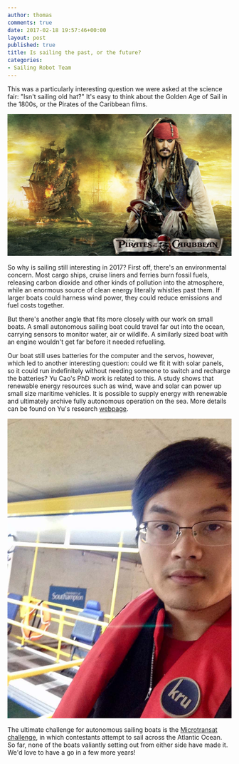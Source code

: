 ```yaml
---
author: thomas
comments: true
date: 2017-02-18 19:57:46+00:00
layout: post
published: true
title: Is sailing the past, or the future?
categories:
- Sailing Robot Team
---
```


This was a particularly interesting question we were asked at the science fair:
"Isn't sailing old hat?" It's easy to think about the Golden Age of Sail in the
1800s, or the Pirates of the Caribbean films.

![](/images/poc.jpg)

So why is sailing still interesting in 2017? First off, there's an environmental
concern. Most cargo ships, cruise liners and ferries burn fossil fuels, releasing
carbon dioxide and other kinds of pollution into the atmosphere, while an
enormous source of clean energy literally whistles past them. If larger boats
could harness wind power, they could reduce emissions and fuel costs together.

But there's another angle that fits more closely with our work on small boats.
A small autonomous sailing boat could travel far out into the ocean, carrying
sensors to monitor water, air or wildlife. A similarly sized boat with an engine
wouldn't get far before it needed refuelling.

Our boat still uses batteries for the computer and the servos, however, which
led to another interesting question: could we fit it with solar panels, so it
could run indefinitely without needing someone to switch and recharge the
batteries? Yu Cao's PhD work is related to this.
A study shows that renewable energy resources such as wind, wave and solar can power up small size maritime vehicles. It is possible to supply energy with renewable and ultimately archive fully autonomous operation on the sea. More details can be found on Yu's research [webpage](http://www.soton.ac.uk/~yc6n13).

![](/images/Yucaoprofile.jpg)



The ultimate challenge for autonomous sailing boats is the [Microtransat challenge](http://www.microtransat.org/),
in which contestants attempt to sail across the Atlantic Ocean. So far, none of
the boats valiantly setting out from either side have made it. We'd love to have
a go in a few more years!
